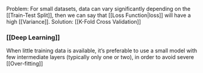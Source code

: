 Problem: For small datasets, data can vary significantly depending on the [[Train-Test Split]], then we can say that [[Loss Function|loss]] will have a high [[Variance]].
Solution: [[K-Fold Cross Validation]]

### [[Deep Learning]] 
When little training data is available, it’s preferable to use a small model with few
intermediate layers (typically only one or two), in order to avoid severe [[Over-fitting]]
